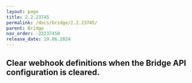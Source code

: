 ```yaml
---
layout: page
title: 2.2.23745
permalink: /docs/bridge/2.2.23745/
parent: Bridge
nav_order: -22237450
release_date: 19.06.2024
---
```


## Clear webhook definitions when the Bridge API configuration is cleared.
